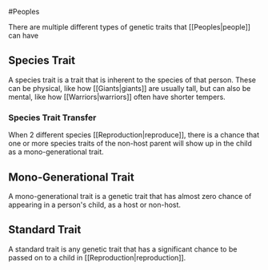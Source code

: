 #Peoples 

There are multiple different types of genetic traits that [[Peoples|people]] can have
## Species Trait
A species trait is a trait that is inherent to the species of that person. These can be physical, like how [[Giants|giants]] are usually tall, but can also be mental, like how [[Warriors|warriors]] often have shorter tempers.
### Species Trait Transfer
When 2 different species [[Reproduction|reproduce]], there is a chance that one or more species traits of the non-host parent will show up in the child as a mono-generational trait.
## Mono-Generational Trait
A mono-generational trait is a genetic trait that has almost zero chance of appearing in a person's child, as a host or non-host.
## Standard Trait
A standard trait is any genetic trait that has a significant chance to be passed on to a child in [[Reproduction|reproduction]].